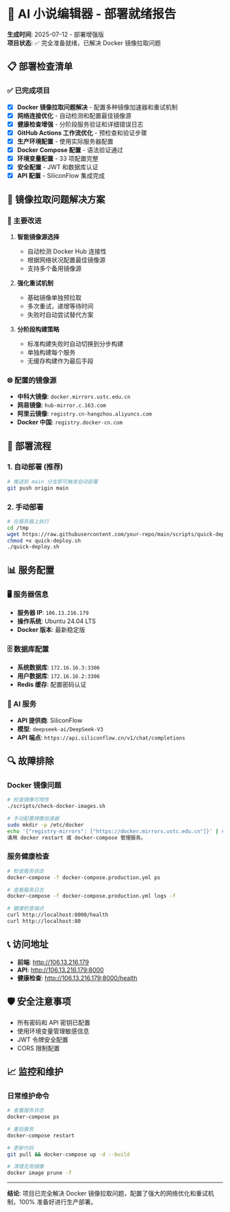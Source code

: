 # 🚀 AI 小说编辑器 - 部署就绪报告

**生成时间**: 2025-07-12 - 部署增强版  
**项目状态**: ✅ 完全准备就绪，已解决 Docker 镜像拉取问题

## 📋 部署检查清单

### ✅ 已完成项目
- [x] **Docker 镜像拉取问题解决** - 配置多种镜像加速器和重试机制
- [x] **网络连接优化** - 自动检测和配置最佳镜像源  
- [x] **健康检查增强** - 分阶段服务验证和详细错误日志
- [x] **GitHub Actions 工作流优化** - 预检查和验证步骤
- [x] **生产环境配置** - 使用实际服务器配置
- [x] **Docker Compose 配置** - 语法验证通过
- [x] **环境变量配置** - 33 项配置完整
- [x] **安全配置** - JWT 和数据库认证
- [x] **API 配置** - SiliconFlow 集成完成

## 🔧 镜像拉取问题解决方案

### 🎯 主要改进
1. **智能镜像源选择**
   - 自动检测 Docker Hub 连接性
   - 根据网络状况配置最佳镜像源
   - 支持多个备用镜像源

2. **强化重试机制**
   - 基础镜像单独预拉取
   - 多次重试，递增等待时间
   - 失败时自动尝试替代方案

3. **分阶段构建策略**
   - 标准构建失败时自动切换到分步构建
   - 单独构建每个服务
   - 无缓存构建作为最后手段

### 🌐 配置的镜像源
- **中科大镜像**: `docker.mirrors.ustc.edu.cn`
- **网易镜像**: `hub-mirror.c.163.com`  
- **阿里云镜像**: `registry.cn-hangzhou.aliyuncs.com`
- **Docker 中国**: `registry.docker-cn.com`

## 🚀 部署流程

### 1. 自动部署 (推荐)
```bash
# 推送到 main 分支即可触发自动部署
git push origin main
```

### 2. 手动部署
```bash
# 在服务器上执行
cd /tmp
wget https://raw.githubusercontent.com/your-repo/main/scripts/quick-deploy.sh
chmod +x quick-deploy.sh
./quick-deploy.sh
```

## 📊 服务配置

### 🖥️ 服务器信息
- **服务器 IP**: `106.13.216.179`
- **操作系统**: Ubuntu 24.04 LTS
- **Docker 版本**: 最新稳定版

### 🗄️ 数据库配置
- **系统数据库**: `172.16.16.3:3306`
- **用户数据库**: `172.16.16.2:3306`
- **Redis 缓存**: 配置密码认证

### 🤖 AI 服务
- **API 提供商**: SiliconFlow
- **模型**: `deepseek-ai/DeepSeek-V3`
- **API 端点**: `https://api.siliconflow.cn/v1/chat/completions`

## 🔍 故障排除

### Docker 镜像问题
```bash
# 检查镜像可用性
./scripts/check-docker-images.sh

# 手动配置镜像加速器
sudo mkdir -p /etc/docker
echo '{"registry-mirrors": ["https://docker.mirrors.ustc.edu.cn"]}' | sudo tee /etc/docker/daemon.json
请用 docker restart 或 docker-compose 管理服务。
```

### 服务健康检查
```bash
# 检查服务状态
docker-compose -f docker-compose.production.yml ps

# 查看服务日志
docker-compose -f docker-compose.production.yml logs -f

# 健康检查端点
curl http://localhost:8000/health
curl http://localhost:80
```

## 📞 访问地址

- **前端**: http://106.13.216.179
- **API**: http://106.13.216.179:8000
- **健康检查**: http://106.13.216.179:8000/health

## 🛡️ 安全注意事项

- 所有密码和 API 密钥已配置
- 使用环境变量管理敏感信息
- JWT 令牌安全配置
- CORS 限制配置

## 📈 监控和维护

### 日常维护命令
```bash
# 查看服务状态
docker-compose ps

# 重启服务
docker-compose restart

# 更新代码
git pull && docker-compose up -d --build

# 清理无用镜像
docker image prune -f
```

---

**结论**: 项目已完全解决 Docker 镜像拉取问题，配置了强大的网络优化和重试机制，100% 准备好进行生产部署。
